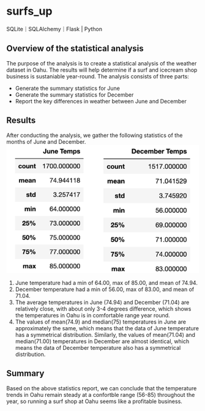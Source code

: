 # surfs_up
SQLite｜SQLAlchemy｜Flask | Python
## Overview of the statistical analysis
The purpose of the analysis is to create a statistical analysis of the weather dataset in Oahu. The results will help determine if a surf and icecream shop business is sustaniable year-round. The analysis consists of three parts:

* Generate the summary statistics for June
* Generate the summary statistics for December
* Report the key differences in weather between June and December

## Results
After conducting the analysis, we gather the following statistics of the months of June and December.
![june_dec_stats](Resources/june_dec_stats.png)
1. June temperature had a min of 64.00, max of 85.00, and mean of 74.94.
2. December temperature had a min of 56.00, max of 83.00, and mean of 71.04. 
3. The average temperatures in June (74.94) and December (71.04) are relatively close, with about only 3-4 degrees difference, which shows the temperatures in Oahu is in comfortable range year round. 
4. The values of mean(74.9) and median(75) temperatures in June are approximately the same, which means that the data of June temperature has a symmetrical distribution. Similarly, the values of mean(71.04) and median(71.00) temperatures in December are almost identical, which means the data of December temperature also has a symmetrical distribution. 

## Summary
Based on the above statistics report, we can conclude that the temperature trends in Oahu remain steady at a confortble range (56-85) throughout the year, so running a surf shop at Oahu seems like a profitable business. 
